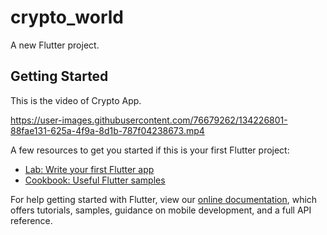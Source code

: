 # crypto_world

A new Flutter project.

## Getting Started

This is the video of Crypto App.


https://user-images.githubusercontent.com/76679262/134226801-88fae131-625a-4f9a-8d1b-787f04238673.mp4


A few resources to get you started if this is your first Flutter project:

- [Lab: Write your first Flutter app](https://flutter.dev/docs/get-started/codelab)
- [Cookbook: Useful Flutter samples](https://flutter.dev/docs/cookbook)

For help getting started with Flutter, view our
[online documentation](https://flutter.dev/docs), which offers tutorials,
samples, guidance on mobile development, and a full API reference.
